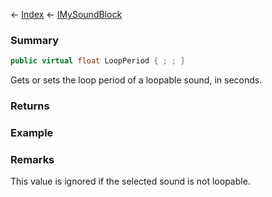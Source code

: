 ← [Index](Api-Index) ← [IMySoundBlock](SpaceEngineers.Game.ModAPI.Ingame.IMySoundBlock)

### Summary

```csharp
public virtual float LoopPeriod { ; ; }
```

Gets or sets the loop period of a loopable sound, in seconds.

### Returns

### Example

### Remarks

This value is ignored if the selected sound is not loopable.


